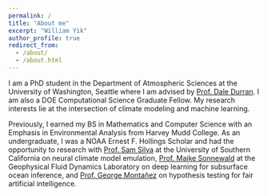 ```yaml
---
permalink: /
title: "About me"
excerpt: "William Yik"
author_profile: true
redirect_from: 
  - /about/
  - /about.html
---
```


I am a PhD student in the Department of Atmospheric Sciences at the University of Washington, Seattle where I am advised by <a href="https://www.atmos.washington.edu/~durrand/" target="_blank">Prof. Dale Durran</a>. I am also a DOE Computational Science Graduate Fellow. My research interests lie at the intersection of climate modeling and machine learning.

Previously, I earned my BS in Mathematics and Computer Science with an Emphasis in Environmental Analysis from Harvey Mudd College. As an undergraduate, I was a NOAA Ernest F. Hollings Scholar and had the opportunity to research with <a href="https://www.samjsilva.com/" target="_blank">Prof. Sam Silva</a> at the University of Southern California on neural climate model emulation, <a href="https://msonnewald.com/" target="_blank">Prof. Maike Sonnewald</a> at the Geophysical Fluid Dynamics Laboratory on deep learning for subsurface ocean inference, and <a href="https://www.cs.hmc.edu/~montanez/" target="_blank">Prof. George Montañez</a> on hypothesis testing for fair artificial intelligence.
